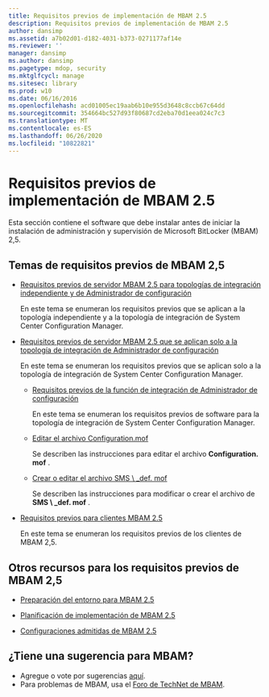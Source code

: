 ```yaml
---
title: Requisitos previos de implementación de MBAM 2.5
description: Requisitos previos de implementación de MBAM 2.5
author: dansimp
ms.assetid: a7b02d01-d182-4031-b373-0271177af14e
ms.reviewer: ''
manager: dansimp
ms.author: dansimp
ms.pagetype: mdop, security
ms.mktglfcycl: manage
ms.sitesec: library
ms.prod: w10
ms.date: 06/16/2016
ms.openlocfilehash: acd01005ec19aab6b10e955d3648c8ccb67c64dd
ms.sourcegitcommit: 354664bc527d93f80687cd2eba70d1eea024c7c3
ms.translationtype: MT
ms.contentlocale: es-ES
ms.lasthandoff: 06/26/2020
ms.locfileid: "10822821"
---
```

# Requisitos previos de implementación de MBAM 2.5


Esta sección contiene el software que debe instalar antes de iniciar la instalación de administración y supervisión de Microsoft BitLocker (MBAM) 2,5.

## <a href="" id="---------mbam-2-5-prerequisites-topics"></a> Temas de requisitos previos de MBAM 2,5


-   [Requisitos previos de servidor MBAM 2.5 para topologías de integración independiente y de Administrador de configuración](mbam-25-server-prerequisites-for-stand-alone-and-configuration-manager-integration-topologies.md)

    En este tema se enumeran los requisitos previos que se aplican a la topología independiente y a la topología de integración de System Center Configuration Manager.

-   [Requisitos previos de servidor MBAM 2.5 que se aplican solo a la topología de integración de Administrador de configuración](mbam-25-server-prerequisites-that-apply-only-to-the-configuration-manager-integration-topology.md)

    En este tema se enumeran los requisitos previos que se aplican solo a la topología de integración de System Center Configuration Manager.

    -   [Requisitos previos de la función de integración de Administrador de configuración](prerequisites-for-the-configuration-manager-integration-feature.md)

        En este tema se enumeran los requisitos previos de software para la topología de integración de System Center Configuration Manager.

    -   [Editar el archivo Configuration.mof](edit-the-configurationmof-file-mbam-25.md)

        Se describen las instrucciones para editar el archivo **Configuration. mof** .

    -   [Crear o editar el archivo SMS \ _def. mof](create-or-edit-the-sms-defmof-file-mbam-25.md)

        Se describen las instrucciones para modificar o crear el archivo de **SMS \ _def. mof** .

-   [Requisitos previos para clientes MBAM 2.5](prerequisites-for-mbam-25-clients.md)

    En este tema se enumeran los requisitos previos de los clientes de MBAM 2,5.

## Otros recursos para los requisitos previos de MBAM 2,5


-   [Preparación del entorno para MBAM 2.5](preparing-your-environment-for-mbam-25.md)

-   [Planificación de implementación de MBAM 2.5](planning-to-deploy-mbam-25.md)

-   [Configuraciones admitidas de MBAM 2.5](mbam-25-supported-configurations.md)

## ¿Tiene una sugerencia para MBAM?
- Agregue o vote por sugerencias [aquí](http://mbam.uservoice.com/forums/268571-microsoft-bitlocker-administration-and-monitoring). 
- Para problemas de MBAM, usa el [Foro de TechNet de MBAM](https://social.technet.microsoft.com/Forums/home?forum=mdopmbam).

 

 






